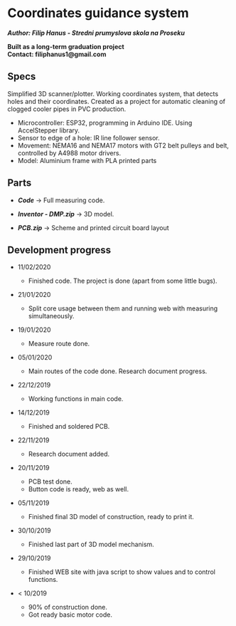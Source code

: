 # Coordinates guidance system
***Author: Filip Hanus - Stredni prumyslova skola na Proseku***

__Built as a long-term graduation project__     
__Contact: filiphanus1@gmail.com__

## Specs
Simplified 3D scanner/plotter.
Working coordinates system, that detects holes and their coordinates.
Created as a project for automatic cleaning of clogged cooler pipes in PVC production.

* Microcontroller: ESP32, programming in Arduino IDE. Using AccelStepper library.
* Sensor to edge of a hole: IR line follower sensor.
* Movement: NEMA16 and NEMA17 motors with GT2 belt pulleys and belt, controlled by A4988 motor drivers.
* Model: Aluminium frame with PLA printed parts

## Parts

* ***Code***    -> Full measuring code.

* ***Inventor - DMP.zip***    -> 3D model.

* ***PCB.zip***  -> Scheme and printed circuit board layout


## Development progress
* 11/02/2020
    * Finished code. The project is done (apart from some little bugs).
 
* 21/01/2020
    * Split core usage between them and running web with measuring simultaneously.
 
* 19/01/2020
    * Measure route done.
 
* 05/01/2020
    * Main routes of the code done. Research document progress.
 
* 22/12/2019
    * Working functions in main code.
  
* 14/12/2019
    * Finished and soldered PCB.

* 22/11/2019
    * Research document added.

* 20/11/2019
    * PCB test done.
    * Button code is ready, web as well.

* 05/11/2019
    * Finished final 3D model of construction, ready to print it. 

* 30/10/2019
    * Finished last part of 3D model mechanism. 

* 29/10/2019
    * Finished WEB site with java script to show values and to control functions.
    
* < 10/2019
    * 90% of construction done.
    * Got ready basic motor code.




